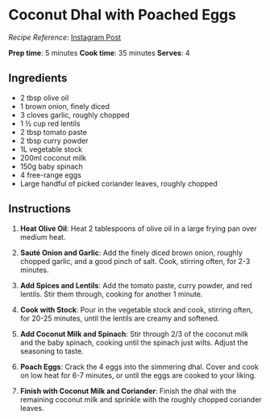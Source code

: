 # Coconut Dhal with Poached Eggs

*Recipe Reference*: [Instagram Post](https://www.instagram.com/p/CtBP3mzAykI/)

**Prep time**: 5 minutes
**Cook time**: 35 minutes
**Serves**: 4

## Ingredients

- 2 tbsp olive oil
- 1 brown onion, finely diced
- 3 cloves garlic, roughly chopped
- 1 ½ cup red lentils
- 2 tbsp tomato paste
- 2 tbsp curry powder
- 1L vegetable stock
- 200ml coconut milk
- 150g baby spinach
- 4 free-range eggs
- Large handful of picked coriander leaves, roughly chopped

## Instructions

1. **Heat Olive Oil**: Heat 2 tablespoons of olive oil in a large frying pan over medium heat.

2. **Sauté Onion and Garlic**: Add the finely diced brown onion, roughly chopped garlic, and a good pinch of salt. Cook, stirring often, for 2-3 minutes.

3. **Add Spices and Lentils**: Add the tomato paste, curry powder, and red lentils. Stir them through, cooking for another 1 minute.

4. **Cook with Stock**: Pour in the vegetable stock and cook, stirring often, for 20-25 minutes, until the lentils are creamy and softened.

5. **Add Coconut Milk and Spinach**: Stir through 2/3 of the coconut milk and the baby spinach, cooking until the spinach just wilts. Adjust the seasoning to taste.

6. **Poach Eggs**: Crack the 4 eggs into the simmering dhal. Cover and cook on low heat for 6-7 minutes, or until the eggs are cooked to your liking.

7. **Finish with Coconut Milk and Coriander**: Finish the dhal with the remaining coconut milk and sprinkle with the roughly chopped coriander leaves.

